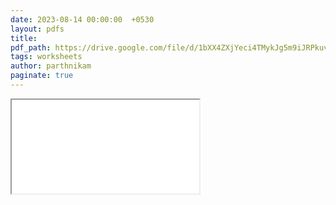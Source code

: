 ```yaml
---
date: 2023-08-14 00:00:00  +0530
layout: pdfs
title: 
pdf_path: https://drive.google.com/file/d/1bXX4ZXjYeci4TMykJg5m9iJRPkuvh2Kx/preview?usp=drive_link
tags: worksheets
author: parthnikam
paginate: true
---
```


<iframe class="embed-pdf" src="{{ page.pdf_path }}#toolbar=0" seamless="seamless" scrolling="no" style="overflow:hidden"></iframe>
